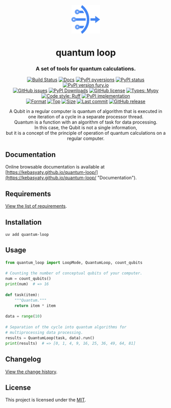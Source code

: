 <div align="center">
  <p align="center">
    <a href="https://github.com/kebasyaty/quantum-loop">
      <img
        height="90"
        alt="Logo"
        src="https://raw.githubusercontent.com/kebasyaty/quantum-loop/main/assets/logo.svg">
    </a>
  </p>
  <p>
    <h1>quantum loop</h1>
    <h3>A set of tools for quantum calculations.</h3>
    <p align="center">
      <a href="https://github.com/kebasyaty/quantum-loop/actions/workflows/test.yml" alt="Build Status"><img src="https://github.com/kebasyaty/quantum-loop/actions/workflows/test.yml/badge.svg" alt="Build Status"></a>
      <a href="https://kebasyaty.github.io/quantum-loop/" alt="Docs"><img src="https://img.shields.io/badge/docs-available-brightgreen.svg" alt="Docs"></a>
      <a href="https://pypi.python.org/pypi/quantum-loop/" alt="PyPI pyversions"><img src="https://img.shields.io/pypi/pyversions/quantum-loop.svg" alt="PyPI pyversions"></a>
      <a href="https://pypi.python.org/pypi/quantum-loop/" alt="PyPI status"><img src="https://img.shields.io/pypi/status/quantum-loop.svg" alt="PyPI status"></a>
      <a href="https://pypi.python.org/pypi/quantum-loop/" alt="PyPI version fury.io"><img src="https://badge.fury.io/py/quantum-loop.svg" alt="PyPI version fury.io"></a>
      <br>
      <a href="https://github.com/kebasyaty/quantum-loop/issues"><img src="https://img.shields.io/github/issues/kebasyaty/quantum-loop.svg" alt="GitHub issues"></a>
      <a href="https://pepy.tech/projects/quantum-loop"><img src="https://static.pepy.tech/badge/quantum-loop" alt="PyPI Downloads"></a>
      <a href="https://github.com/kebasyaty/quantum-loop/blob/main/LICENSE" alt="GitHub license"><img src="https://img.shields.io/github/license/kebasyaty/quantum-loop" alt="GitHub license"></a>
      <a href="https://mypy-lang.org/" alt="Types: Mypy"><img src="https://img.shields.io/badge/types-Mypy-202235.svg?color=0c7ebf" alt="Types: Mypy"></a>
      <a href="https://docs.astral.sh/ruff/" alt="Code style: Ruff"><img src="https://img.shields.io/badge/code%20style-Ruff-FDD835.svg" alt="Code style: Ruff"></a>
      <a href="https://github.com/kebasyaty/quantum-loop" alt="PyPI implementation"><img src="https://img.shields.io/pypi/implementation/quantum-loop" alt="PyPI implementation"></a>
      <br>
      <a href="https://pypi.org/project/quantum-loop"><img src="https://img.shields.io/pypi/format/quantum-loop" alt="Format"></a>
      <a href="https://github.com/kebasyaty/quantum-loop"><img src="https://img.shields.io/github/languages/top/kebasyaty/quantum-loop" alt="Top"></a>
      <a href="https://github.com/kebasyaty/quantum-loop"><img src="https://img.shields.io/github/repo-size/kebasyaty/quantum-loop" alt="Size"></a>
      <a href="https://github.com/kebasyaty/quantum-loop"><img src="https://img.shields.io/github/last-commit/kebasyaty/quantum-loop/main" alt="Last commit"></a>
      <a href="https://github.com/kebasyaty/quantum-loop/releases/" alt="GitHub release"><img src="https://img.shields.io/github/release/kebasyaty/quantum-loop" alt="GitHub release"></a>
    </p>
    <p align="center">
      A Qubit in a regular computer is quantum of algorithm that is executed in
      <br>
      one iteration of a cycle in a separate processor thread.
      <br>
      Quantum is a function with an algorithm of task for data processing.
      <br>
      In this case, the Qubit is not a single information,
      <br>
      but it is a concept of the principle of operation of quantum calculations on a regular computer.
    </p>
  </p>
</div>

##

## Documentation

Online browsable documentation is available at [https://kebasyaty.github.io/quantum-loop/](https://kebasyaty.github.io/quantum-loop/ "Documentation").

## Requirements

[View the list of requirements](https://github.com/kebasyaty/quantum-loop/blob/v0/REQUIREMENTS.md "Requirements").

## Installation

```shell
uv add quantum-loop
```

## Usage

```python
from quantum_loop import LoopMode, QuantumLoop, count_qubits

# Counting the number of conceptual qubits of your computer.
num = count_qubits()
print(num)  # => 16

def task(item):
    """Quantum."""
    return item * item

data = range(10)

# Separation of the cycle into quantum algorithms for
# multiprocessing data processing.
results = QuantumLoop(task, data).run()
print(results)  # => [0, 1, 4, 9, 16, 25, 36, 49, 64, 81]
```

## Changelog

[View the change history](https://github.com/kebasyaty/quantum-loop/blob/v0/CHANGELOG.md "Changelog").

## License

This project is licensed under the [MIT](https://github.com/kebasyaty/quantum-loop/blob/main/LICENSE "MIT").
